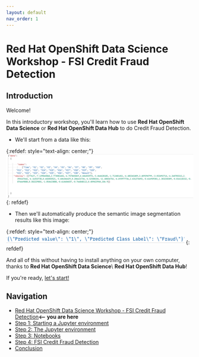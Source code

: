 ```yaml
---
layout: default
nav_order: 1
---
```


# Red Hat OpenShift Data Science Workshop - FSI Credit Fraud Detection

## Introduction

Welcome!

In this introductory workshop, you'll learn how to use **Red Hat OpenShift Data Science** or **Red Hat OpenShift Data Hub** to do Credit Fraud Detection.

* We'll start from a data like this:

{:refdef: style="text-align: center;"}
![alt text](./assets/img/sample.png "PCA transformed credit data")
{: refdef}

* Then we'll automatically produce the semantic image segmentation results like this image:

{:refdef: style="text-align: center;"}
![alt text](./assets/img/prediction_result.png "Make a decision based on the input data")
{: refdef}


And all of this without having to install anything on your own computer, thanks to **Red Hat OpenShift Data Science**\ **Red Hat OpenShift Data Hub**!

If you're ready,  [let's start!](step1.md)

## Navigation

<!-- startnav -->
* [Red Hat OpenShift Data Science Workshop - FSI Credit Fraud Detection](index.md)**<-- you are here**
* [Step 1: Starting a Jupyter environment](step1.md)
* [Step 2: The Jupyter environment](step2.md)
* [Step 3: Notebooks](step3.md)
* [Step 4: FSI Credit Fraud Detection](step4.md)
* [Conclusion](step8.md)
<!-- endnav -->
